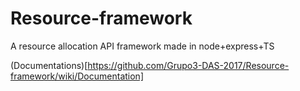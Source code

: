 # Resource-framework
A resource allocation API framework made in node+express+TS

(Documentations)[https://github.com/Grupo3-DAS-2017/Resource-framework/wiki/Documentation]